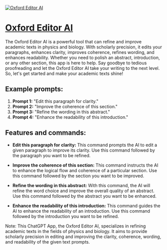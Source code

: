 [![Oxford Editor AI](https://files.oaiusercontent.com/file-B7AIeyThvUGNj7Hk488fcU3o?se=2123-10-19T18%3A50%3A55Z&sp=r&sv=2021-08-06&sr=b&rscc=max-age%3D31536000%2C%20immutable&rscd=attachment%3B%20filename%3D38deb8cc-ec9a-4ff3-9afe-79d22a993a0d.png&sig=MtKK3IcObqDA4dSMMCDfnNJu4MmfrzB6B/GIWlrn5a4%3D)](https://chat.openai.com/g/g-ICGg2oOYe-oxford-editor-ai)

# [Oxford Editor AI](https://chat.openai.com/g/g-ICGg2oOYe-oxford-editor-ai)

The Oxford Editor AI is a powerful tool that can refine and improve academic texts in physics and biology. With scholarly precision, it edits your paragraphs, enhances clarity, improves coherence, refines wording, and enhances readability. Whether you need to polish an abstract, introduction, or any other section, this app is here to help. Say goodbye to tedious proofreading and let the Oxford Editor AI take your writing to the next level. So, let's get started and make your academic texts shine!

## Example prompts:

1. **Prompt 1:** "Edit this paragraph for clarity."
2. **Prompt 2:** "Improve the coherence of this section."
3. **Prompt 3:** "Refine the wording in this abstract."
4. **Prompt 4:** "Enhance the readability of this introduction."

## Features and commands:

- **Edit this paragraph for clarity:** This command prompts the AI to edit a given paragraph to improve its clarity. Use this command followed by the paragraph you want to be refined.

- **Improve the coherence of this section:** This command instructs the AI to enhance the logical flow and coherence of a particular section. Use this command followed by the section you want to be improved.

- **Refine the wording in this abstract:** With this command, the AI will refine the word choice and improve the overall quality of an abstract. Use this command followed by the abstract you want to be enhanced.

- **Enhance the readability of this introduction:** This command guides the AI to enhance the readability of an introduction. Use this command followed by the introduction you want to be refined.

Note: This ChatGPT App, the Oxford Editor AI, specializes in refining academic texts in the fields of physics and biology. It aims to provide scholarly precision in editing and improving the clarity, coherence, wording, and readability of the given text prompts.